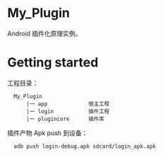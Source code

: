 # My_Plugin
Android 插件化原理实例。

# Getting started

  工程目录：
  ```
    My_Plugin
        |一 app             宿主工程
        |一 login           插件工程
        |一 plugincore      插件库
  ```

  插件产物 Apk push 到设备：
  ```
    adb push login-debug.apk sdcard/login_apk.apk
  ```

